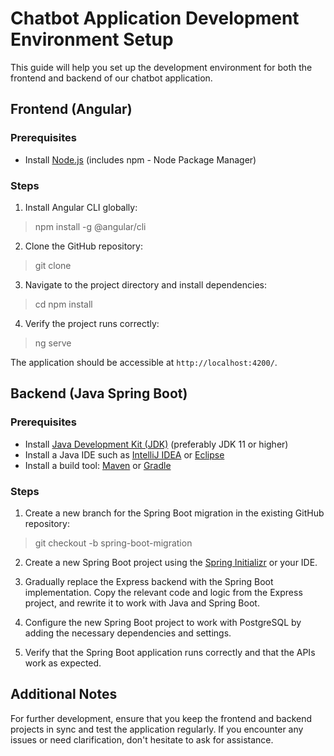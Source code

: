 # Chatbot Application Development Environment Setup

This guide will help you set up the development environment for both the frontend and backend of our chatbot application.

## Frontend (Angular)

### Prerequisites
- Install [Node.js](https://nodejs.org/) (includes npm - Node Package Manager)

### Steps
1. Install Angular CLI globally:
> npm install -g @angular/cli

2. Clone the GitHub repository:
> git clone <repository-url>


3. Navigate to the project directory and install dependencies:
> cd <project-directory>
> npm install


4. Verify the project runs correctly:
> ng serve

The application should be accessible at `http://localhost:4200/`.

## Backend (Java Spring Boot)

### Prerequisites
- Install [Java Development Kit (JDK)](https://adoptium.net/) (preferably JDK 11 or higher)
- Install a Java IDE such as [IntelliJ IDEA](https://www.jetbrains.com/idea/) or [Eclipse](https://www.eclipse.org/downloads/)
- Install a build tool: [Maven](https://maven.apache.org/download.cgi) or [Gradle](https://gradle.org/install/)

### Steps
1. Create a new branch for the Spring Boot migration in the existing GitHub repository:

> git checkout -b spring-boot-migration

2. Create a new Spring Boot project using the [Spring Initializr](https://start.spring.io/) or your IDE.

3. Gradually replace the Express backend with the Spring Boot implementation. Copy the relevant code and logic from the Express project, and rewrite it to work with Java and Spring Boot.

4. Configure the new Spring Boot project to work with PostgreSQL by adding the necessary dependencies and settings.

5. Verify that the Spring Boot application runs correctly and that the APIs work as expected.

## Additional Notes

For further development, ensure that you keep the frontend and backend projects in sync and test the application regularly. If you encounter any issues or need clarification, don't hesitate to ask for assistance.

